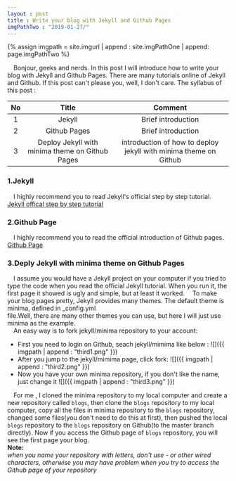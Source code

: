 ```yaml
---
layout : post
title : Write your blog with Jekyll and Github Pages
imgPathTwo : "2019-01-27/"
---
```

[//]: # (the path of images is /assets/images/2019-01-27, the first part /assets/images/ is defined in \_config.yml,
[//]: # the second part 2019-01-27/ is the date in the title of the post, for each post, this part is different ,so the
[//]: # images src path is {{imgpath | append : "name of the image" }} eg : {{ imgpath | append : "1.png"}} )
{% assign imgpath = site.imgurl | append : site.imgPathOne | append: page.imgPathTwo %}


&emsp;Bonjour, geeks and nerds. In this post I will introduce how to write your blog with Jekyll and Github Pages.
There are many tutorials online of Jekyll and Github. If this post can't please you, well, I don't care.
The syllabus of this post :<br/>

No | Title | Comment
:------: | :------: | :------:
1 | Jekyll | Brief introduction
2 | Github Pages | Brief introduction
3 | Deploy Jekyll with minima theme on Github Pages | introduction of how to deploy jekyll with minima theme on Github

### 1.Jekyll
&emsp;I highly recommend you to read Jekyll's official step by step tutorial.<br/>
[Jekyll offical step by step tutorial](https://jekyllrb.com/docs/step-by-step/01-setup/)<br/>

### 2.Github Page
&emsp;I highly recommend you to read the official introduction of Github pages.<br/>
[Github Page](https://pages.github.com/)

### 3.Deply Jekyll with minima theme on Github Pages
&emsp;I assume you would have a Jekyll project on your computer if you tried to type the code when you
read the official Jekyll tutorial. When you run it, the first page it showed is ugly and simple, but
at least it worked.
&emsp;To make your blog pages pretty, Jekyll provides many themes. The default theme is minima, defined in \_config.yml  
file.Well, there are many other themes you can use, but here I will just use minima as the example.<br/>
&emsp;An easy way is to fork jekyll/minima repository to your account:
- First you need to login on Github, seach jekyll/mimima like below :
![]({{ imgpath | append : "third1.png"  }})<br/>
- After you jump to the jekyll/mimima page, click fork:
![]({{ imgpath | append : "third2.png"  }})<br/>
- Now you have your own minima repository, if you don't like the name, just change it
![]({{ imgpath | append : "third3.png"  }})<br/>

&emsp;For me , I cloned the minima repository to my local computer and create a new repository called `blogs`,
then clone the `blogs` repository to my local computer, copy all the files in minima repository to the `blogs`
repository, changed some files(you don't need to do this at first), then pushed the local `blogs` repository
to the `blogs` repository on Github(to the master branch directly). Now if you access
the Github page of `blogs` repository, you will see the first page your blog.<br/>
**Note:**<br/>
*when you name your repository with letters, don't use - or other wired characters, otherwise you may have problem when you try to access the Github page of your repository*
